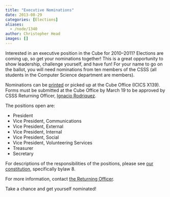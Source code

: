 ```yaml
---
title: "Executive Nominations"
date: 2013-08-29
categories: [Elections]
aliases:
  - /node/1340
author: Christopher Head
images: []
---
```


<div class="field field-name-body field-type-text-with-summary field-label-hidden"><div class="field-items"><div class="field-item even"><p>Interested in an executive position in the Cube for 2010&#x2013;2011? Elections are coming up, so get your nominations together! This is a great opportunity to show leadership, challenge yourself, and have fun! For your name to go on the ballot, you will need nominations from ten members of the CSSS (all students in the Computer Science department are members).</p>
<p>Nominations can be <a href="/files/2010nomination.pdf">printed</a> or picked up at the Cube Office (ICICS X139). Forms must be submitted at the Cube Office by March 19 to be approved by CSSS Returning Officer, <a href="/cdn-cgi/l/email-protection#2d4841484e594442435e6d5945484e584f48034e4c">Ignacio Rodriquez</a>.</p>
<p>The positions open are:</p>
<ul>
<li>President</li>
<li>Vice President, Communications</li>
<li>Vice President, External</li>
<li>Vice President, Internal</li>
<li>Vice President, Social</li>
<li>Vice President, Volunteering Services</li>
<li>Treasurer</li>
<li>Secretary</li>
</ul>
<p>For descriptions of the responsibilities of the positions, please see <a href="/club/about/constitution">our constitution</a>, specifically bylaw 8.</p>
<p>For more information, contact <a href="/cdn-cgi/l/email-protection#2f4a434a4c5b4640415c6f5b474a4c5a4d4a014c4e">the Returning Officer</a>.</p>
<p>Take a chance and get yourself nominated!</p>
</div></div></div>    <footer>
          </footer>
